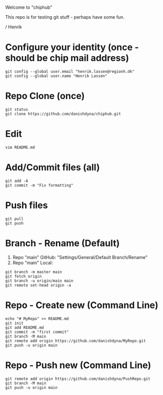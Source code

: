 ﻿Welcome to "chiphub"

This repo is for testing git stuff - perhaps have some fun.

/ Henrik

# Configure your identity (once - should be chip mail address)
```
git config --global user.email "henrik.lassen@regionh.dk"
git config --global user.name "Henrik Lassen"   
```

# Repo Clone (once)
```
git status
git clone https://github.com/danishdyna/chiphub.git
```
# Edit
```
vim README.md
```
# Add/Commit files (all)
```
git add -A
git commit -m "Fix formatting"
```
# Push files
```
git pull
git push
```
# Branch - Rename (Default)
1) Repo "main" GitHub: "Settings/General/Default Branch/Rename"
2) Repo "main" Local:
```
git branch -m master main
git fetch origin
git branch -u origin/main main
git remote set-head origin -a
```
# Repo - Create new (Command Line)
```
echo "# MyRepo" >> README.md
git init
git add README.md
git commit -m "first commit"
git branch -M main
git remote add origin https://github.com/danishdyna/MyRepo.git
git push -u origin main
```
# Repo - Push new (Command Line)
```
git remote add origin https://github.com/danishdyna/PushRepo.git
git branch -M main
git push -u origin main
```
